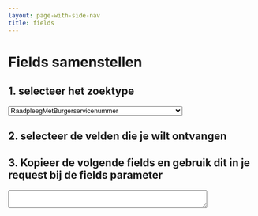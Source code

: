 ```yaml
---
layout: page-with-side-nav
title: fields
---
```


<style>
  .check-tree li {
    list-style-type: none
  }

  #fields {
    width: 80%;
  }

  .hidden {
    display: none;
  }

  .toggleButton {
    background-color: darkgray;
    color: white;
    border-radius: 50%;
    border-style: none;
    font-weight: 800;
    cursor: pointer;
  }

  .toggleButton:hover {
    background-color: black;
  }
</style>

# Fields samenstellen


<script src="https://raw.githubusercontent.com/fsamwel/sandbox/gh-pages/fields.js" ></script>

## 1. selecteer het zoektype

<select id="searchType" onchange="loadFieldsList()">
  <option value="Persoon">RaadpleegMetBurgerservicenummer</option>
  <option value="PersoonBeperkt">ZoekMetGeslachtsnaamEnGeboortedatum</option>
  <option value="PersoonBeperkt">ZoekMetNaamEnGemeenteVanInschrijving</option>
  <option value="PersoonBeperkt">ZoekMetPostcodeEnHuisnummer</option>
  <option value="PersoonBeperkt">ZoekMetStraatHuisnummerEnGemeenteVanInschrijving</option>
  <option value="PersoonBeperkt">ZoekMetNummeraanduidingIdentificatie</option>
</select>

## 2. selecteer de velden die je wilt ontvangen

<div id="selectors"></div>

## 3. Kopieer de volgende fields en gebruik dit in je request bij de fields parameter

<textarea id="fields"></textarea>

<script>loadFieldsList();</script>
